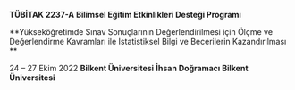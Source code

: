 
 **TÜBİTAK 2237-A Bilimsel Eğitim Etkinlikleri Desteği Programı**

**Yükseköğretimde Sınav Sonuçlarının Değerlendirilmesi için Ölçme ve Değerlendirme Kavramları ile İstatistiksel Bilgi ve Becerilerin Kazandırılması **

24 – 27 Ekim 2022
**Bilkent Üniversitesi**
**İhsan Doğramacı Bilkent Üniversitesi**


